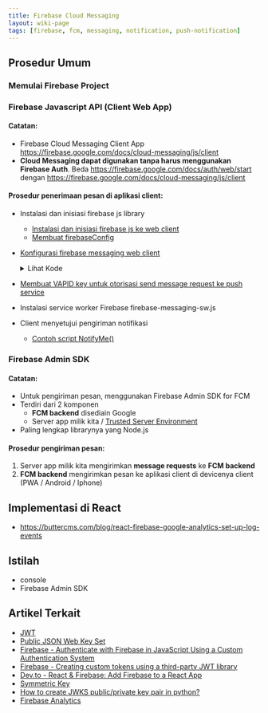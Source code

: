 ```yaml
---
title: Firebase Cloud Messaging
layout: wiki-page
tags: [firebase, fcm, messaging, notification, push-notification]
---
```


## Prosedur Umum
### Memulai Firebase Project

### Firebase Javascript API (Client Web App)
#### Catatan:
- Firebase Cloud Messaging Client App https://firebase.google.com/docs/cloud-messaging/js/client
- **Cloud Messaging dapat digunakan tanpa harus menggunakan Firebase Auth**. Beda https://firebase.google.com/docs/auth/web/start dengan https://firebase.google.com/docs/cloud-messaging/js/client

#### Prosedur penerimaan pesan di aplikasi client:
  - Instalasi dan inisiasi firebase js library
    - [Instalasi dan inisiasi firebase js ke web client](https://firebase.google.com/docs/web/setup#add-sdk-and-initialize)
    - [Membuat firebaseConfig](https://firebase.google.com/docs/web/learn-more#config-object)
  - [Konfigurasi firebase messaging web client](https://firebase.google.com/docs/cloud-messaging/js/client)
    <details>
      <summary>Lihat Kode</summary>

      ```javascript
      import { initializeApp } from "firebase/app";
      import { getMessaging } from "firebase/messaging";

      // TODO: Replace the following with your app's Firebase project configuration
      // See: https://firebase.google.com/docs/web/learn-more#config-object
      const firebaseConfig = {
        // ...
      };

      // Initialize Firebase
      const app = initializeApp(firebaseConfig);


      // Initialize Firebase Cloud Messaging and get a reference to the service
      const messaging = getMessaging(app);
      ```

    </details>
  - [Membuat VAPID key untuk otorisasi send message request ke push service](https://firebase.google.com/docs/cloud-messaging/js/client#configure_web_credentials_with)
  - Instalasi service worker Firebase firebase-messaging-sw.js
  - Client menyetujui pengiriman notifikasi
    - [Contoh script NotifyMe()](https://developer.mozilla.org/en-US/docs/Web/API/Notification/requestPermission)

### Firebase Admin SDK
#### Catatan:
  - Untuk pengiriman pesan, menggunakan Firebase Admin SDK for FCM
  - Terdiri dari 2 komponen
    - **FCM backend** disediain Google
    - Server app milik kita / [Trusted Server Environment](https://firebase.google.com/docs/cloud-messaging/server#firebase-admin-sdk-for-fcm)
  - Paling lengkap librarynya yang Node.js

#### Prosedur pengiriman pesan:
  1. Server app milik kita mengirimkan **message requests** ke **FCM backend**
  2. **FCM backend** mengirimkan pesan ke aplikasi client di devicenya client (PWA / Android / Iphone)

## Implementasi di React
- https://buttercms.com/blog/react-firebase-google-analytics-set-up-log-events

## Istilah
- console
- Firebase Admin SDK

## Artikel Terkait
- [JWT](/wiki/wiki/jwt/jwt/)
- [Public JSON Web Key Set](https://docs.cidaas.com/standard-endpoints/server-jwk-set.html)
- [Firebase - Authenticate with Firebase in JavaScript Using a Custom Authentication System](https://firebase.google.com/docs/auth/web/custom-auth)
- [Firebase - Creating custom tokens using a third-party JWT library](https://cloud.google.com/identity-platform/docs/admin/create-custom-tokens#creating_custom_tokens_using_a_third-party_jwt_library)
- [Dev.to - React & Firebase: Add Firebase to a React App](https://dev.to/farazamiruddin/react-firebase-add-firebase-to-a-react-app-4nc9)
- [Symmetric Key](https://github.com/Spomky-Labs/jose/blob/master/doc/object/jwk.md#symmetric-key-oct)
- [How to create JWKS public/private key pair in python?](https://stackoverflow.com/questions/67589495/how-to-create-jwks-public-private-key-pair-in-python)
- [Firebase Analytics](https://firebase.google.com/docs/reference/js/analytics)
